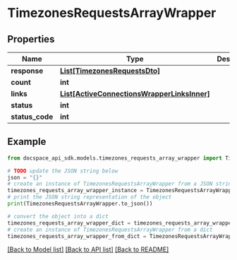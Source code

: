 # TimezonesRequestsArrayWrapper

## Properties

Name | Type | Description | Notes
------------ | ------------- | ------------- | -------------
**response** | [**List[TimezonesRequestsDto]**](TimezonesRequestsDto.md) |  | [optional] 
**count** | **int** |  | [optional] 
**links** | [**List[ActiveConnectionsWrapperLinksInner]**](ActiveConnectionsWrapperLinksInner.md) |  | [optional] 
**status** | **int** |  | [optional] 
**status_code** | **int** |  | [optional] 

## Example

```python
from docspace_api_sdk.models.timezones_requests_array_wrapper import TimezonesRequestsArrayWrapper

# TODO update the JSON string below
json = "{}"
# create an instance of TimezonesRequestsArrayWrapper from a JSON string
timezones_requests_array_wrapper_instance = TimezonesRequestsArrayWrapper.from_json(json)
# print the JSON string representation of the object
print(TimezonesRequestsArrayWrapper.to_json())

# convert the object into a dict
timezones_requests_array_wrapper_dict = timezones_requests_array_wrapper_instance.to_dict()
# create an instance of TimezonesRequestsArrayWrapper from a dict
timezones_requests_array_wrapper_from_dict = TimezonesRequestsArrayWrapper.from_dict(timezones_requests_array_wrapper_dict)
```
[[Back to Model list]](../README.md#documentation-for-models) [[Back to API list]](../README.md#documentation-for-api-endpoints) [[Back to README]](../README.md)


